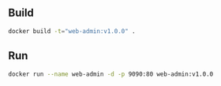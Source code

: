 ## Build

``` bash
docker build -t="web-admin:v1.0.0" .
```

## Run

``` bash
docker run --name web-admin -d -p 9090:80 web-admin:v1.0.0
```
